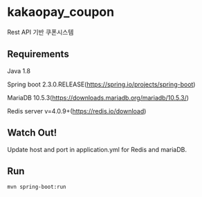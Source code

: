 # kakaopay_coupon 
Rest API 기반 쿠폰시스템


## Requirements
Java 1.8

Spring boot 2.3.0.RELEASE(https://spring.io/projects/spring-boot)

MariaDB 10.5.3(https://downloads.mariadb.org/mariadb/10.5.3/)

Redis server v=4.0.9+(https://redis.io/download)

## Watch Out!
Update host and port in application.yml for Redis and mariaDB.

## Run
<code>mvn spring-boot:run</code>


